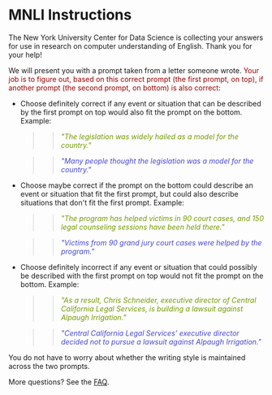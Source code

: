 # MNLI Instructions

The New York University Center for Data Science is collecting your answers for use in research on computer understanding of English. Thank you for your help!
<br/>

We will present you with a prompt taken from a letter someone wrote. <span style="color:rgb(153, 0, 0)">Your job is to figure out, based on this correct prompt (the first prompt, on top), if another prompt (the second prompt, on bottom) is also correct</span>:

+ Choose definitely correct if any event or situation that can be described by the first prompt on top would also fit the prompt on the bottom. Example: 

	> > <span style="color:rgb(115, 153, 0)"> _"The legislation was widely hailed as a model for the country."_ </span>

	> > <span style="color:rgb(71, 71, 209)"> _"Many people thought the legislation was a model for the country."_ </span>


+ Choose maybe correct if the prompt on the bottom could describe an event or situation that fit the first prompt, but could also describe situations that don't fit the first prompt. Example: 

	> > <span style="color:rgb(115, 153, 0)"> _"The program has helped victims in 90 court cases, and 150 legal counseling sessions have been held there."_ </span>

	> > <span style="color:rgb(71, 71, 209)"> _"Victims from 90 grand jury court cases were helped by the program."_ </span>


+ Choose definitely incorrect if any event or situation that could possibly be described with the first prompt on top would not fit the prompt on the bottom. Example: 

	> > <span style="color:rgb(115, 153, 0)"> _"As a result, Chris Schneider, executive director of Central California Legal Services, is building a lawsuit against Alpaugh Irrigation."_ </span>

	> > <span style="color:rgb(71, 71, 209)"> _"Central California Legal Services' executive director decided not to pursue a lawsuit against Alpaugh Irrigation."_ </span>


You do not have to worry about whether the writing style is maintained across the two prompts.

More questions? See the [FAQ](https://nyu-mll.github.io/GLUE-human-performance/mnli-faq).
